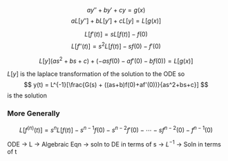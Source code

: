 $$ ay'' + by' + cy = g(x) $$
$$ aL[y'']+bL[y']+cL[y] = L[g(x)] $$

$$ L[f'(t)] = sL[f(t)]-f(0) $$
$$ L[f''(t)] = s^2L[f(t)]-sf(0)-f'(0) $$

$$ L[y](as^2+bs+c)+(-asf(0)-af'(0)-bf(0)) = L[g(x)] $$

$L[y]$ is the laplace transformation of the solution to the ODE
so
$$ y(t) = L^{-1}[\frac{G(s) + ((as+b)f(0)+af'(0))}{as^2+bs+c}] $$
is the solution

### More Generally
$$ L[f^{(n)}(t)] = s^nL[f(t)]-s^{n-1}f(0)-s^{n-2}f'(0)-\cdots-sf^{n-2}(0)-f^{n-1}(0) $$

ODE $\to$ L $\to$ Algebraic Eqn $\to$ soln to DE in terms of s $\to$ $L^{-1}$ $\to$ Soln in terms of t

